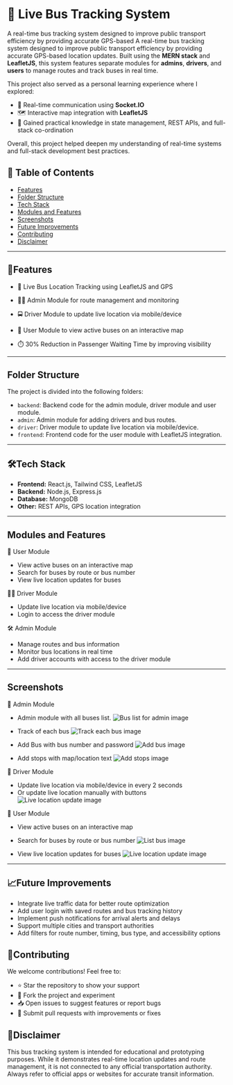# 🚌 Live Bus Tracking System 
A real-time bus tracking system designed to improve public transport efficiency by providing accurate GPS-based
A real-time bus tracking system designed to improve public transport efficiency by providing accurate GPS-based location updates. Built using the **MERN stack** and **LeafletJS**, this system features separate modules for **admins**, **drivers**, and **users** to manage routes and track buses in real time.

This project also served as a personal learning experience where I explored:
- 🔄 Real-time communication using **Socket.IO**
- 🗺️ Interactive map integration with **LeafletJS**
- 🧠 Gained practical knowledge in state management, REST APIs, and full-stack co-ordination

Overall, this project helped deepen my understanding of real-time systems and full-stack development best practices.

## 📑 Table of Contents
- [Features](#features)
- [Folder Structure](#folder-structure)
- [Tech Stack](#tech-stack)
- [Modules and Features](#modules-and-features)
- [Screenshots](#screenshots)
- [Future Improvements](#future-improvements)
- [Contributing](#contributing)
- [Disclaimer](#disclaimer)


---

## 🚀Features 

- 📍 Live Bus Location Tracking using LeafletJS and GPS

- 🧑‍💼 Admin Module for route management and monitoring

- 🚍 Driver Module to update live location via mobile/device

- 👥 User Module to view active buses on an interactive map

- ⏱️ 30% Reduction in Passenger Waiting Time by improving visibility

---

## Folder Structure

The project is divided into the following folders:

- `backend`: Backend code for the admin module, driver module and user module.
- `admin`: Admin module for adding drivers and bus routes.
- `driver`: Driver module to update live location via mobile/device.
- `frontend`: Frontend code for the user module with LeafletJS integration.


---

## 🛠Tech Stack

- **Frontend:** React.js, Tailwind CSS, LeafletJS  
- **Backend:** Node.js, Express.js  
- **Database:** MongoDB  
- **Other:** REST APIs, GPS location integration

---

## Modules and Features

 👤 User Module
- View active buses on an interactive map
- Search for buses by route or bus number
- View live location updates for buses

 🧑‍✈️ Driver Module
- Update live location via mobile/device
- Login to access the driver module

🛠️ Admin Module
- Manage routes and bus information
- Monitor bus locations in real time
- Add driver accounts with access to the driver module

---

## Screenshots

📸 Admin Module

- Admin module with all buses list.
![Bus list for admin image](<screenshot/Screenshot 2025-06-09 at 11.03.31 PM.png>)

- Track of each bus
![Track each bus image](<screenshot/Screenshot 2025-06-09 at 11.03.40 PM.png>)

- Add Bus with bus number and password
![Add bus image](<screenshot/Screenshot 2025-06-09 at 11.03.50 PM.png>)

- Add stops with map/location text
![Add stops image](<screenshot/Screenshot 2025-06-09 at 11.05.15 PM.png>)


📸 Driver Module
- Update live location via mobile/device in every 2 seconds
- Or update live location manually with buttons
![Live location update image](<screenshot/Screenshot 2025-06-09 at 11.06.04 PM.png>)


📸 User Module
- View active buses on an interactive map
- Search for buses by route or bus number
![List bus image](<screenshot/Screenshot 2025-06-09 at 11.06.13 PM.png>)


- View live location updates for buses
![Live location update image](<screenshot/Screenshot 2025-06-09 at 11.06.25 PM.png>)


---

## 📈Future Improvements

- Integrate live traffic data for better route optimization
- Add user login with saved routes and bus tracking history
- Implement push notifications for arrival alerts and delays
- Support multiple cities and transport authorities
- Add filters for route number, timing, bus type, and accessibility options

## 🤝Contributing

We welcome contributions! Feel free to:

- ⭐ Star the repository to show your support
- 🍴 Fork the project and experiment
- 📥 Open issues to suggest features or report bugs
- 🔧 Submit pull requests with improvements or fixes

## 📢Disclaimer

This bus tracking system is intended for educational and prototyping purposes. While it demonstrates real-time location updates and route management, it is not connected to any official transportation authority. Always refer to official apps or websites for accurate transit information.

